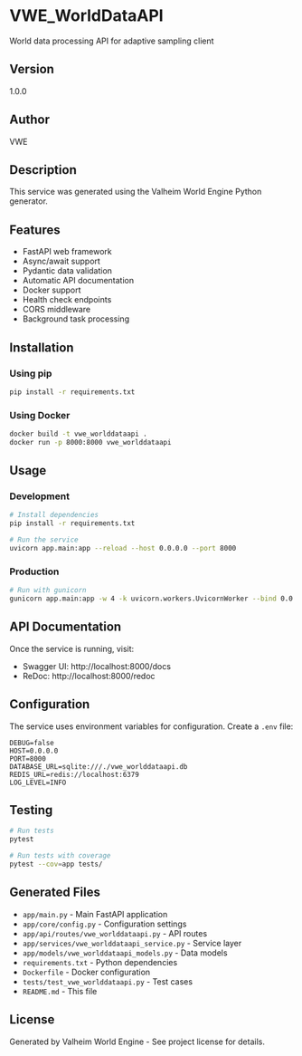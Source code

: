 # VWE_WorldDataAPI

World data processing API for adaptive sampling client

## Version
1.0.0

## Author
VWE

## Description
This service was generated using the Valheim World Engine Python generator.

## Features
- FastAPI web framework
- Async/await support
- Pydantic data validation
- Automatic API documentation
- Docker support
- Health check endpoints
- CORS middleware
- Background task processing

## Installation

### Using pip
```bash
pip install -r requirements.txt
```

### Using Docker
```bash
docker build -t vwe_worlddataapi .
docker run -p 8000:8000 vwe_worlddataapi
```

## Usage

### Development
```bash
# Install dependencies
pip install -r requirements.txt

# Run the service
uvicorn app.main:app --reload --host 0.0.0.0 --port 8000
```

### Production
```bash
# Run with gunicorn
gunicorn app.main:app -w 4 -k uvicorn.workers.UvicornWorker --bind 0.0.0.0:8000
```

## API Documentation
Once the service is running, visit:
- Swagger UI: http://localhost:8000/docs
- ReDoc: http://localhost:8000/redoc

## Configuration
The service uses environment variables for configuration. Create a `.env` file:

```env
DEBUG=false
HOST=0.0.0.0
PORT=8000
DATABASE_URL=sqlite:///./vwe_worlddataapi.db
REDIS_URL=redis://localhost:6379
LOG_LEVEL=INFO
```

## Testing
```bash
# Run tests
pytest

# Run tests with coverage
pytest --cov=app tests/
```

## Generated Files
- `app/main.py` - Main FastAPI application
- `app/core/config.py` - Configuration settings
- `app/api/routes/vwe_worlddataapi.py` - API routes
- `app/services/vwe_worlddataapi_service.py` - Service layer
- `app/models/vwe_worlddataapi_models.py` - Data models
- `requirements.txt` - Python dependencies
- `Dockerfile` - Docker configuration
- `tests/test_vwe_worlddataapi.py` - Test cases
- `README.md` - This file

## License
Generated by Valheim World Engine - See project license for details.
